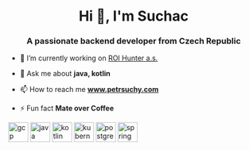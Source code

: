 <h1 align="center">Hi 👋, I'm Suchac</h1>
<h3 align="center">A passionate backend developer from Czech Republic</h3>

- 🔭 I’m currently working on [ROI Hunter a.s.](www.roihunter.com)

- 💬 Ask me about **java, kotlin**

- 📫 How to reach me **www.petrsuchy.com**

- ⚡ Fun fact **Mate over Coffee**

<p align="left"><img src="https://www.vectorlogo.zone/logos/google_cloud/google_cloud-icon.svg" alt="gcp" width="40" height="40"/> <img src="https://devicons.github.io/devicon/devicon.git/icons/java/java-original-wordmark.svg" alt="java" width="40" height="40"/> <img src="https://www.vectorlogo.zone/logos/kotlinlang/kotlinlang-icon.svg" alt="kotlin" width="40" height="40"/> <img src="https://www.vectorlogo.zone/logos/kubernetes/kubernetes-icon.svg" alt="kubernetes" width="40" height="40"/> <img src="https://devicons.github.io/devicon/devicon.git/icons/postgresql/postgresql-original-wordmark.svg" alt="postgresql" width="40" height="40"/> <img src="https://www.vectorlogo.zone/logos/springio/springio-icon.svg" alt="spring" width="40" height="40"/></p>

